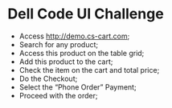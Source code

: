 # Dell Code UI Challenge

- Access http://demo.cs-cart.com;
- Search for any product;
- Access this product on the table grid;
- Add this product to the cart;
- Check the item on the cart and total price;
- Do the Checkout;
- Select the “Phone Order” Payment;
- Proceed with the order;
